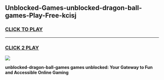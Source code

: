 
## Unblocked-Games-unblocked-dragon-ball-games-Play-Free-kcisj
<h3>
<a href="https://premium76.site?title=unblocked-dragon-ball-games&ref=10A">CLICK TO PLAY</a></h3>
<hr>

<h3>
<a href="https://premium76.site?title=unblocked-dragon-ball-games&ref=10A">CLICK 2 PLAY</a>
  
</h3>

<a href="https://premium76.site?title=unblocked-dragon-ball-games&ref=10A"><img src="https://clearcache.store/games.png"></a>


**unblocked-dragon-ball-games games unblocked: Your Gateway to Fun and Accessible Online Gaming**

